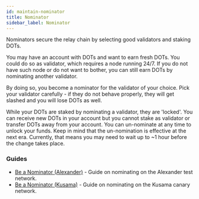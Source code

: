 ```yaml
---
id: maintain-nominator
title: Nominator
sidebar_label: Nominator
---
```


Nominators secure the relay chain by selecting good validators and staking DOTs.

You may have an account with DOTs and want to earn fresh DOTs. You could do so as validator, which requires a node running 24/7. If you do not have such node or do not want to bother, you can still earn DOTs by nominating another validator.

By doing so, you become a nominator for the validator of your choice. Pick your validator carefully - if they do not behave properly, they will get slashed and you will lose DOTs as well.

While your DOTs are staked by nominating a validator, they are 'locked'. You can receive new DOTs in your account but you cannot stake as validator or transfer DOTs away from your account. You can un-nominate at any time to unlock your funds. Keep in mind that the un-nomination is effective at the next era. Currently, that means you may need to wait up to ~1 hour before the change takes place.

### Guides

- [Be a Nominator (Alexander)](maintain-guides-how-to-nominate-alexander) - Guide on nominating on the Alexander test network.
- [Be a Nominator (Kusama)](maintain-guides-how-to-nominate-kusama) - Guide on nominating on the Kusama canary network.
